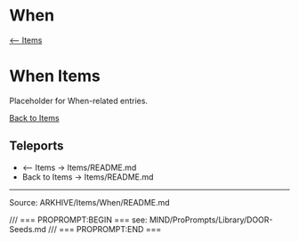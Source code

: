 # When

[⟵ Items](../README.md)

# When Items

Placeholder for When-related entries.

[Back to Items](../README.md)

## Teleports
- ⟵ Items → Items/README.md
- Back to Items → Items/README.md

---
Source: ARKHIVE/Items/When/README.md

/// === PROPROMPT:BEGIN ===
see: MIND/ProPrompts/Library/DOOR-Seeds.md
/// === PROPROMPT:END ===
